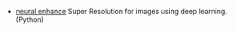 - [neural enhance](https://github.com/alexjc/neural-enhance) Super Resolution for images using deep learning. (Python)
